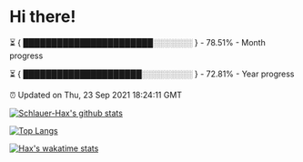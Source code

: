 # Hi there!

⏳ { ███████████████████████░░░░░░░ } - 78.51% - Month progress

⏳ { █████████████████████░░░░░░░░░ } - 72.81% - Year progress

⏰ Updated on Thu, 23 Sep 2021 18:24:11 GMT


[![Schlauer-Hax's github stats](https://github-readme-stats.vercel.app/api?username=Schlauer-Hax&show_icons=true&theme=dark&count_private=true)](https://github.com/Schlauer-Hax)


[![Top Langs](https://github-readme-stats.vercel.app/api/top-langs/?username=Schlauer-Hax&layout=compact&theme=dark)](https://github.com/Schlauer-Hax?tab=repositories)


[![Hax's wakatime stats](https://github-readme-stats.vercel.app/api/wakatime?username=Hax&theme=dark)](https://wakatime.com/@Hax)

